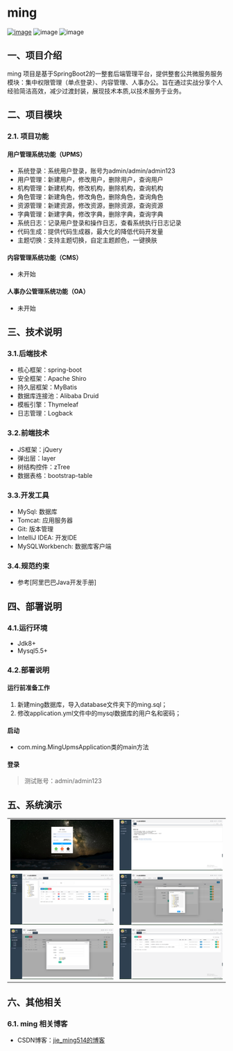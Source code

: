 
# ming
[![image](https://img.shields.io/badge/CSDN-jie_ming514-orange.svg)](https://blog.csdn.net/m1090760001)
![image](https://img.shields.io/badge/license-Apache2.0-blue.svg)
![image](https://img.shields.io/badge/Spring%20Boot-2.1.1.RELEASE-blue.svg)

## 一、项目介绍
ming 项目是基于SpringBoot2的一整套后端管理平台，提供整套公共微服务服务模块：集中权限管理（单点登录）、内容管理、人事办公。旨在通过实战分享个人经验简洁高效，减少过渡封装，展现技术本质,以技术服务于业务。


## 二、项目模块

### 2.1. 项目功能

#### 用户管理系统功能（UPMS）
  - 系统登录：系统用户登录，账号为admin/admin/admin123
  - 用户管理：新建用户，修改用户，删除用户，查询用户
  - 机构管理：新建机构，修改机构，删除机构，查询机构
  - 角色管理：新建角色，修改角色，删除角色，查询角色
  - 资源管理：新建资源，修改资源，删除资源，查询资源
  - 字典管理：新建字典，修改字典，删除字典，查询字典
  - 系统日志：记录用户登录和操作日志，查看系统执行日志记录
  - 代码生成：提供代码生成器，最大化的降低代码开发量
  - 主题切换：支持主题切换，自定主题颜色，一键换肤
  
#### 内容管理系统功能（CMS）
  - 未开始

#### 人事办公管理系统功能（OA）
  - 未开始


## 三、技术说明

### 3.1.后端技术
  - 核心框架：spring-boot
  - 安全框架：Apache Shiro
  - 持久层框架：MyBatis
  - 数据库连接池：Alibaba Druid
  - 模板引擎：Thymeleaf
  - 日志管理：Logback

### 3.2.前端技术
  - JS框架：jQuery
  - 弹出层：layer
  - 树结构控件：zTree
  - 数据表格：bootstrap-table

### 3.3.开发工具
  - MySql: 数据库
  - Tomcat: 应用服务器
  - Git: 版本管理
  - IntelliJ IDEA: 开发IDE
  - MySQLWorkbench: 数据库客户端

### 3.4.规范约束
  - 参考[阿里巴巴Java开发手册]


## 四、部署说明

### 4.1.运行环境
  - Jdk8+
  - Mysql5.5+

### 4.2.部署说明

#### 运行前准备工作
  1. 新建ming数据库，导入database文件夹下的ming.sql；
  2. 修改application.yml文件中的mysql数据库的用户名和密码；
  
#### 启动
  - com.ming.MingUpmsApplication类的main方法

#### 登录
> 测试账号：admin/admin123


## 五、系统演示

|  |  |
| --- | --- |
| ![登录页面](_doc/show/login.png) |  ![主页面](_doc/show/main.png) |
| ![用户维护页面](_doc/show/user.png) |  ![组织树管理](_doc/show/tree.png)|
| ![角色编辑页面](_doc/show/role.png) | ![系统列表页面](_doc/show/system.png) |


## 六、其他相关
### 6.1. ming 相关博客
  - CSDN博客：[jie_ming514的博客](https://blog.csdn.net/m1090760001)


